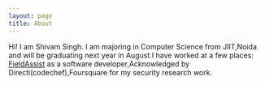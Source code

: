 ```yaml
---
layout: page
title: About
---
```



 Hi! I am Shivam Singh. I am majoring in Computer Science from JIIT,Noida and will be graduating next year in August.I have worked at a few places: [FieldAssist](https://www.fieldassist.in/) as a software developer,Acknowledged by Directi(codechef),Foursquare for my security research work.



